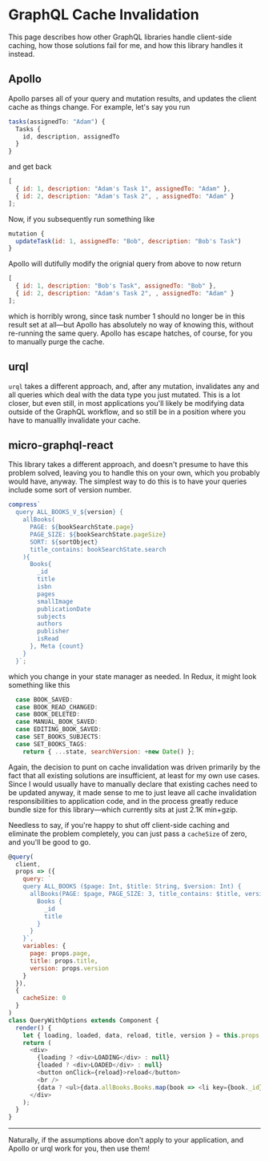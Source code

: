 # GraphQL Cache Invalidation

This page describes how other GraphQL libraries handle client-side caching, how those solutions fail for me, and how this library handles it instead.

## Apollo

Apollo parses all of your query and mutation results, and updates the client cache as things change. For example, let's say you run

```javascript
tasks(assignedTo: "Adam") {
  Tasks {
    id, description, assignedTo
  }
}
```

and get back

```javascript
[
  { id: 1, description: "Adam's Task 1", assignedTo: "Adam" },
  { id: 2, description: "Adam's Task 2", , assignedTo: "Adam" }
];
```

Now, if you subsequently run something like

```javascript
mutation {
  updateTask(id: 1, assignedTo: "Bob", description: "Bob's Task")
}
```

Apollo will dutifully modify the orignial query from above to now return

```javascript
[
  { id: 1, description: "Bob's Task", assignedTo: "Bob" },
  { id: 2, description: "Adam's Task 2", , assignedTo: "Adam" }
];
```

which is horribly wrong, since task number 1 should no longer be in this result set at all—but Apollo has absolutely no way of knowing this, without re-running the same query. Apollo has escape hatches, of course, for you to manually purge the cache.

## urql

`urql` takes a different approach, and, after any mutation, invalidates any and all queries which deal with the data type you just mutated. This is a lot closer, but even still, in most applications you'll likely be modifying data outside of the GraphQL workflow, and so still be in a position where you have to manuallly invalidate your cache.

## micro-graphql-react

This library takes a different approach, and doesn't presume to have this problem solved, leaving you to handle this on your own, which you probably would have, anyway. The simplest way to do this is to have your queries include some sort of version number.

```javascript
compress`
  query ALL_BOOKS_V_${version} {
    allBooks(
      PAGE: ${bookSearchState.page}
      PAGE_SIZE: ${bookSearchState.pageSize}
      SORT: ${sortObject}
      title_contains: bookSearchState.search
    ){
      Books{
        _id
        title
        isbn
        pages
        smallImage
        publicationDate
        subjects
        authors
        publisher
        isRead
      }, Meta {count}
    }
  }`;
```

which you change in your state manager as needed. In Redux, it might look something like this

```javascript
  case BOOK_SAVED:
  case BOOK_READ_CHANGED:
  case BOOK_DELETED:
  case MANUAL_BOOK_SAVED:
  case EDITING_BOOK_SAVED:
  case SET_BOOKS_SUBJECTS:
  case SET_BOOKS_TAGS:
    return { ...state, searchVersion: +new Date() };
```

Again, the decision to punt on cache invalidation was driven primarily by the fact that all existing solutions are insufficient, at least for my own use cases. Since I would usually have to manually declare that existing caches need to be updated anyway, it made sense to me to just leave all cache invalidation responsibilities to application code, and in the process greatly reduce bundle size for this library—which currently sits at just 2.1K min+gzip.

Needless to say, if you're happy to shut off client-side caching and eliminate the problem completely, you can just pass a `cacheSize` of zero, and you'll be good to go.

```javascript
@query(
  client,
  props => ({
    query: `
    query ALL_BOOKS ($page: Int, $title: String, $version: Int) {
      allBooks(PAGE: $page, PAGE_SIZE: 3, title_contains: $title, version: $version) {
        Books {
          _id
          title
        }
      }
    }`,
    variables: {
      page: props.page,
      title: props.title,
      version: props.version
    }
  }),
  {
    cacheSize: 0
  }
)
class QueryWithOptions extends Component {
  render() {
    let { loading, loaded, data, reload, title, version } = this.props;
    return (
      <div>
        {loading ? <div>LOADING</div> : null}
        {loaded ? <div>LOADED</div> : null}
        <button onClick={reload}>reload</button>
        <br />
        {data ? <ul>{data.allBooks.Books.map(book => <li key={book._id}>{book.title}</li>)}</ul> : null}
      </div>
    );
  }
}
```

---

Naturally, if the assumptions above don't apply to your application, and Apollo or urql work for you, then use them!
